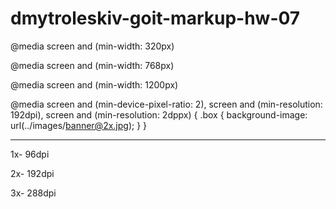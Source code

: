 # dmytroleskiv-goit-markup-hw-07

@media screen and (min-width: 320px)

@media screen and (min-width: 768px)

@media screen and (min-width: 1200px)

@media screen and (min-device-pixel-ratio: 2), screen and (min-resolution: 192dpi), screen and
(min-resolution: 2dppx) { .box { background-image: url(../images/banner@2x.jpg); } }

---

1x- 96dpi

2x- 192dpi

3x- 288dpi
